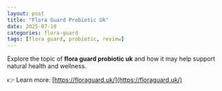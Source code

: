 ```yaml
---
layout: post
title: "Flora Guard Probiotic Uk"
date: 2025-07-10
categories: flora-guard
tags: [flora guard, probiotic, review]
---
```


Explore the topic of **flora guard probiotic uk** and how it may help support natural health and wellness.

👉 Learn more: [https://floraguard.uk/](https://floraguard.uk/)
